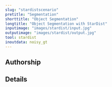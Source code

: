 ```yaml
---
slug: "stardistscenario"
pretitle: "Segmentation"
shorttitle: "Object Segmentation"
longtitle: "Object Segmentation with StarDist"
inputimage: "images/stardist/input.jpg"
outputimage: "images/stardist/output.jpg"  
tool: stardist
inoutdata: noisy_gt
---
```


## Authorship

## Details
